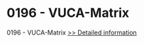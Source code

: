 # 0196 - VUCA-Matrix
0196 - VUCA-Matrix
[>> Detailed information](https://secure.shareit.com/shareit/product.html?productid=301010955&affiliateid=200057808)
